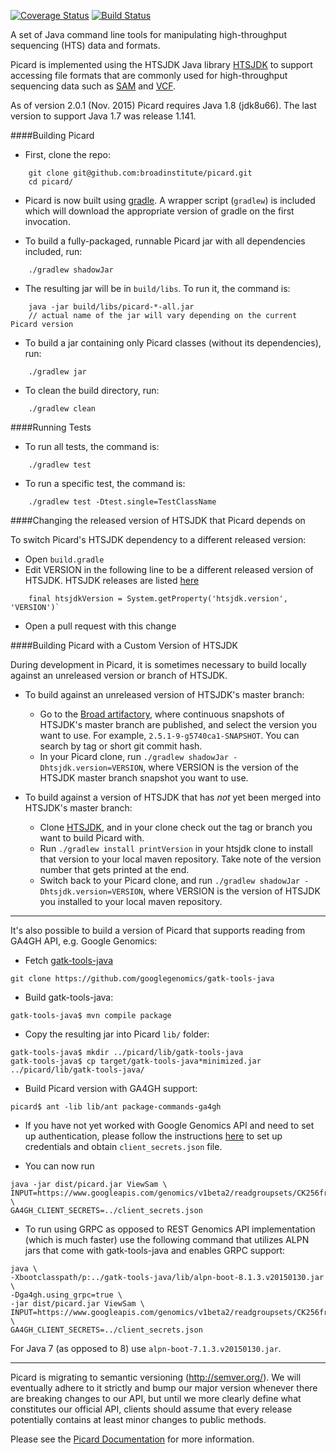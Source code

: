 [![Coverage Status](https://coveralls.io/repos/github/broadinstitute/picard/badge.svg?branch=master)](https://coveralls.io/github/broadinstitute/picard?branch=master)
[![Build Status](https://travis-ci.org/broadinstitute/picard.svg?branch=master)](https://travis-ci.org/broadinstitute/picard)

A set of Java command line tools for manipulating high-throughput sequencing (HTS) data and formats.  

Picard is implemented using the HTSJDK Java library [HTSJDK][1] to support
accessing file formats that are commonly used for high-throughput
sequencing data such as [SAM][2] and [VCF][3].  

As of version 2.0.1 (Nov. 2015) Picard requires Java 1.8 (jdk8u66). The last version to support Java 1.7 was release 1.141.

####Building Picard

* First, clone the repo:
```
    git clone git@github.com:broadinstitute/picard.git
    cd picard/
```

* Picard is now built using [gradle](http://gradle.org/). A wrapper script (`gradlew`) is included which will download the appropriate version of gradle on the first invocation.
    
* To build a fully-packaged, runnable Picard jar with all dependencies included, run:
```
    ./gradlew shadowJar
```

* The resulting jar will be in `build/libs`. To run it, the command is:
```
    java -jar build/libs/picard-*-all.jar
    // actual name of the jar will vary depending on the current Picard version
```    
    
* To build a jar containing only Picard classes (without its dependencies), run:
```
    ./gradlew jar
```    
    
* To clean the build directory, run:
```
    ./gradlew clean
```

####Running Tests

* To run all tests, the command is:
```
    ./gradlew test
```

* To run a specific test, the command is:
```
    ./gradlew test -Dtest.single=TestClassName 
```

####Changing the released version of HTSJDK that Picard depends on

To switch Picard's HTSJDK dependency to a different released version:

* Open `build.gradle`
* Edit VERSION in the following line to be a different released version of HTSJDK. HTSJDK releases are listed [here](https://github.com/samtools/htsjdk/releases)
```
    final htsjdkVersion = System.getProperty('htsjdk.version', 'VERSION')`
```
* Open a pull request with this change

####Building Picard with a Custom Version of HTSJDK

During development in Picard, it is sometimes necessary to build locally against an unreleased version or branch of HTSJDK. 

* To build against an unreleased version of HTSJDK's master branch:
    * Go to the [Broad artifactory](https://artifactory.broadinstitute.org/artifactory/simple/libs-snapshot-local/com/github/samtools/htsjdk/), where continuous snapshots of HTSJDK's master branch are published, and select the version you want to use. For example, `2.5.1-9-g5740ca1-SNAPSHOT`. You can search by tag or short git commit hash.
    * In your Picard clone, run `./gradlew shadowJar -Dhtsjdk.version=VERSION`, where VERSION is the version of the HTSJDK master branch snapshot you want to use.
    
* To build against a version of HTSJDK that has *not* yet been merged into HTSJDK's master branch:
    * Clone [HTSJDK](https://github.com/samtools/htsjdk/), and in your clone check out the tag or branch you want to build Picard with.
    * Run `./gradlew install printVersion` in your htsjdk clone to install that version to your local maven repository. Take note of the version number that gets printed at the end.
    * Switch back to your Picard clone, and run `./gradlew shadowJar -Dhtsjdk.version=VERSION`, where VERSION is the version of HTSJDK you installed to your local maven repository.

----

It's also possible to build a version of Picard that supports reading from
GA4GH API, e.g. Google Genomics:

* Fetch [gatk-tools-java](https://github.com/googlegenomics/gatk-tools-java) 
 
```git clone https://github.com/googlegenomics/gatk-tools-java```

* Build gatk-tools-java: 

```gatk-tools-java$ mvn compile package```

* Copy the resulting jar into Picard ```lib/``` folder:
```
gatk-tools-java$ mkdir ../picard/lib/gatk-tools-java
gatk-tools-java$ cp target/gatk-tools-java*minimized.jar ../picard/lib/gatk-tools-java/
```

* Build Picard version with GA4GH support: 

```picard$ ant -lib lib/ant package-commands-ga4gh```

* If you have not yet worked with Google Genomics API and need to set up authentication, please follow the instructions [here](https://cloud.google.com/genomics/install-genomics-tools#authenticate) to set up credentials and obtain ```client_secrets.json``` file.


* You can now run 
```
java -jar dist/picard.jar ViewSam \
INPUT=https://www.googleapis.com/genomics/v1beta2/readgroupsets/CK256frpGBD44IWHwLP22R4/ \
GA4GH_CLIENT_SECRETS=../client_secrets.json
```

* To run using GRPC as opposed to REST Genomics API implementation (which is much faster) use the following command that utilizes ALPN jars that come with gatk-tools-java and enables GRPC support:
```
java \
-Xbootclasspath/p:../gatk-tools-java/lib/alpn-boot-8.1.3.v20150130.jar \
-Dga4gh.using_grpc=true \
-jar dist/picard.jar ViewSam \
INPUT=https://www.googleapis.com/genomics/v1beta2/readgroupsets/CK256frpGBD44IWHwLP22R4/ \
GA4GH_CLIENT_SECRETS=../client_secrets.json
```
For Java 7 (as opposed to 8) use ```alpn-boot-7.1.3.v20150130.jar```.

----

Picard is migrating to semantic versioning (http://semver.org/). We will eventually adhere to it strictly and bump our major version whenever there are breaking changes to our API, but until we more clearly define what constitutes our official API, clients should assume that every release potentially contains at least minor changes to public methods.

Please see the [Picard Documentation](http://broadinstitute.github.io/picard) for more information.

[1]: http://github.com/samtools/htsjdk
[2]: http://samtools.sourceforge.net
[3]: http://vcftools.sourceforge.net/specs.html

